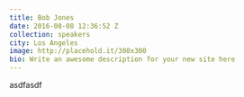 ```yaml
---
title: Bob Jones
date: 2016-08-08 12:36:52 Z
collection: speakers
city: Los Angeles
image: http://placehold.it/300x300
bio: Write an awesome description for your new site here
---
```


asdfasdf
